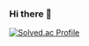 ### Hi there 👋


[![Solved.ac Profile](http://mazassumnida.wtf/api/v2/generate_badge?boj={thdus_17})](https://solved.ac/{thdus_17}/)

<!--
**jso0808/jso0808** is a ✨ _special_ ✨ repository because its `README.md` (this file) appears on your GitHub profile.

Here are some ideas to get you started:

- 🔭 I’m currently working on ...
- 🌱 I’m currently learning ...
- 👯 I’m looking to collaborate on ...
- 🤔 I’m looking for help with ...
- 💬 Ask me about ...
- 📫 How to reach me: ...
- 😄 Pronouns: ...
- ⚡ Fun fact: ...
-->

